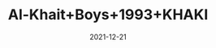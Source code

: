 ---
title: 'Al-Khait+Boys+1993+KHAKI'
date: '2021-12-21' 
metatag: '' 
inventory: '5.0' 
draft: false 
# meta description 
shortDescripton: 'Al-Khait+Boys+1993+KHAKI'
description: 'Boys'
longdescription: ''
featured: False
# product Price
price: '1911.0'
priceBefore: '2730.0'
# Product Short Description
shortDescription: 'Al-Khait+Boys+1993+KHAKI'
productID: '9C70F201-6762-EC11-995F-005056B3A416'
type: 'products'
category: 'Boys' 
thumnailproduct: 'https://alkhait.eralive.net/images/products/9C70F201-6762-EC11-995F-005056B3A4161.png' 
images:
  - image: 'images/products/9C70F201-6762-EC11-995F-005056B3A4161.png'  
  - image: 'images/products/9C70F201-6762-EC11-995F-005056B3A4162.png'  
  - image: 'images/products/9C70F201-6762-EC11-995F-005056B3A4163.png'  
---